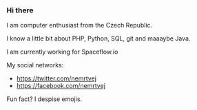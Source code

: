 ### Hi there

I am computer enthusiast from the Czech Republic.

I know a little bit about PHP, Python, SQL, git and maaaybe Java.

I am currently working for Spaceflow.io

My social networks:

- https://twitter.com/nemrtvej
- https://facebook.com/nemrtvej


Fun fact? I despise emojis.
